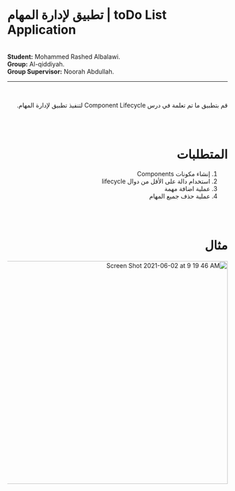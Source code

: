 # تطبيق لإدارة المهام | toDo List Application

<br />
<b> Student:</b>  Mohammed Rashed Albalawi.
<br />
<b> Group:</b>  Al-qiddiyah.
<br />
<b> Group Supervisor:</b>  Noorah Abdullah.


<br />
<hr />
<br />



<div dir="rtl" >
 


قم بتطبيق ما تم تعلمة في درس Component Lifecycle لتنفيذ تطبيق لإدارة المهام.

  <br/>
  <br/> 
  
  # المتطلبات
  1. إنشاء مكونات Components
  2. استخدام دالة على الأقل من دوال lifecycle
  3. عملية اضافة مهمة
  4. عملية حذف جميع المهام
  

  <br/>
  <br/> 
    
  # مثال 
  
 
<img width="510" alt="Screen Shot 2021-06-02 at 9 19 46 AM" src="https://user-images.githubusercontent.com/80157029/120464970-2c4a8200-c3a6-11eb-8bcd-a3636374bc68.png">
